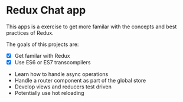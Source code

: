 Redux Chat app
==============

This apps is a exercise to get more familar with the concepts and best practices of Redux.

The goals of this projects are:

- [x] Get familar with Redux
- [x] Use ES6 or ES7 transcompilers
- Learn how to handle async operations
- Handle a router component as part of the global store
- Develop views and reducers test driven
- Potentially use hot reloading

